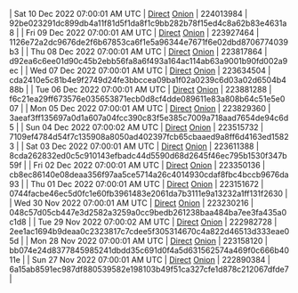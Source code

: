 | Sat 10 Dec 2022 07:00:01 AM UTC | [Direct](https://oshi.at/KjFM) [Onion](http://5ety7tpkim5me6eszuwcje7bmy25pbtrjtue7zkqqgziljwqy3rrikqd.onion/KjFM) | 224013984 | 92be023291dc899db4a11f81d5f1da8f1c9bb282b78f15ed4c8a62b83e4631a8 | 
| Fri 09 Dec 2022 07:00:01 AM UTC | [Direct](https://oshi.at/zCTP) [Onion](http://5ety7tpkim5me6eszuwcje7bmy25pbtrjtue7zkqqgziljwqy3rrikqd.onion/zCTP) | 223927464 | 1126e72a2dc9676de2f6b67853ca6f1e5a96344e7671f6e02dbd8706774039b3 | 
| Thu 08 Dec 2022 07:00:01 AM UTC | [Direct](https://oshi.at/gPpg) [Onion](http://5ety7tpkim5me6eszuwcje7bmy25pbtrjtue7zkqqgziljwqy3rrikqd.onion/gPpg) | 223817864 | d92ea6c6ee01d90c45b2ebb56fa8a6f493a164ac114ab63a9001b90fd002a9ec | 
| Wed 07 Dec 2022 07:00:01 AM UTC | [Direct](https://oshi.at/QJQK) [Onion](http://5ety7tpkim5me6eszuwcje7bmy25pbtrjtue7zkqqgziljwqy3rrikqd.onion/QJQK) | 223634504 | cda2410e5c81b4e9f2749d24fe3bbccea09ba1f02a0239c6d03a02d6504b488b | 
| Tue 06 Dec 2022 07:00:01 AM UTC | [Direct](https://oshi.at/FMaP) [Onion](http://5ety7tpkim5me6eszuwcje7bmy25pbtrjtue7zkqqgziljwqy3rrikqd.onion/FMaP) | 223881288 | f6c21ea29ff673576e035653871ecb0d8cf4dde089611e83a808b64c51e5e007 | 
| Mon 05 Dec 2022 07:00:01 AM UTC | [Direct](https://oshi.at/WgWJ) [Onion](http://5ety7tpkim5me6eszuwcje7bmy25pbtrjtue7zkqqgziljwqy3rrikqd.onion/WgWJ) | 223829360 | 3aeaf3ff135697a0d1a607a04fcc390c83f5e385c7009a718aad7654de94c6d5 | 
| Sun 04 Dec 2022 07:00:02 AM UTC | [Direct](https://oshi.at/KbkB) [Onion](http://5ety7tpkim5me6eszuwcje7bmy25pbtrjtue7zkqqgziljwqy3rrikqd.onion/KbkB) | 223515732 | 7109ef4784d54f7c135908a8050ad402397fcb65cbaaed9a8ff6d4163ed15823 | 
| Sat 03 Dec 2022 07:00:01 AM UTC | [Direct](https://oshi.at/mghu) [Onion](http://5ety7tpkim5me6eszuwcje7bmy25pbtrjtue7zkqqgziljwqy3rrikqd.onion/mghu) | 223611388 | 8cda262832ed0c5c910143efbadc44d5590d68d2645f46ec795b1530f347b59f | 
| Fri 02 Dec 2022 07:00:01 AM UTC | [Direct](https://oshi.at/RtzL) [Onion](http://5ety7tpkim5me6eszuwcje7bmy25pbtrjtue7zkqqgziljwqy3rrikqd.onion/RtzL) | 223350136 | cb8ec86140e08deaa356f97aa5ce5714a26c4014930cdaf8fbc4bccb9676da93 | 
| Thu 01 Dec 2022 07:00:01 AM UTC | [Direct](https://oshi.at/JMry) [Onion](http://5ety7tpkim5me6eszuwcje7bmy25pbtrjtue7zkqqgziljwqy3rrikqd.onion/JMry) | 223151672 | 0744facbe46ec5d0fc1e60fb3961483e2061da7b3111e9a13232a1ff131f2630 | 
| Wed 30 Nov 2022 07:00:01 AM UTC | [Direct](https://oshi.at/RMFM) [Onion](http://5ety7tpkim5me6eszuwcje7bmy25pbtrjtue7zkqqgziljwqy3rrikqd.onion/RMFM) | 223230216 | 048c57d05cb447e3d2582a3259a0cc9bedb261238baa484ba7ee3fa435a0c1d8 | 
| Tue 29 Nov 2022 07:00:02 AM UTC | [Direct](https://oshi.at/DySR) [Onion](http://5ety7tpkim5me6eszuwcje7bmy25pbtrjtue7zkqqgziljwqy3rrikqd.onion/DySR) | 222982728 | 2ee1ac1694b9deaa0c2323817c7cdee5f305314670c4a822d46513d333eae05d | 
| Mon 28 Nov 2022 07:00:01 AM UTC | [Direct](https://oshi.at/aSkY) [Onion](http://5ety7tpkim5me6eszuwcje7bmy25pbtrjtue7zkqqgziljwqy3rrikqd.onion/aSkY) | 223158120 | bb074e24d8377845985241dbdd35c691d0f4a5d631562574a469f0c666b4011e | 
| Sun 27 Nov 2022 07:00:01 AM UTC | [Direct](https://oshi.at/nKde) [Onion](http://5ety7tpkim5me6eszuwcje7bmy25pbtrjtue7zkqqgziljwqy3rrikqd.onion/nKde) | 222890384 | 6a15ab8591ec987df880539582e198103b49f51ca327cfe1d878c212067dfde7 | 
